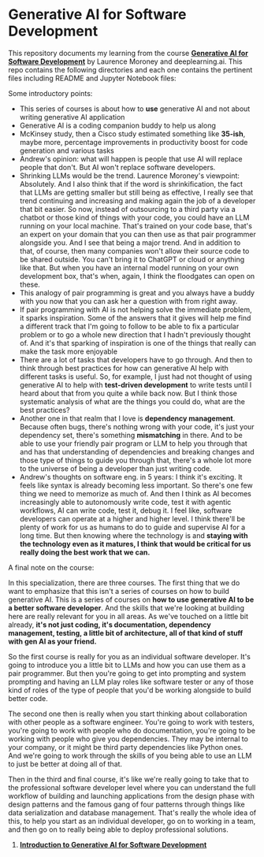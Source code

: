 # Generative AI for Software Development

This repository documents my learning from the course **<a href="https://www.deeplearning.ai/courses/generative-ai-for-software-development/">Generative AI for Software Development</a>** by Laurence Moroney and deeplearning.ai. This repo contains the following directories and each one contains the pertinent files including README and Jupyter Notebook files: 
 
Some introductory points:

- This series of courses is about how to **use** generative AI and not about writing generative AI application
- Generative AI is a coding companion buddy to help us along
- McKinsey study, then a Cisco study estimated something like **35-ish**, maybe more, percentage improvements in productivity boost for code generation and various tasks
- Andrew's opinion: what will happen is people that use AI will replace people that don't. But AI won't replace software developers.
- Shrinking LLMs would be the trend. Laurence Moroney's viewpoint: Absolutely. And I also think that if the word is shrinkification, the fact that LLMs are getting smaller but still being as effective, I really see that trend continuing and increasing and making again the job of a developer that bit easier. So now, instead of outsourcing to a third party via a chatbot or those kind of things with your code, you could have an LLM running on your local machine. That's trained on your code base, that's an expert on your domain that you can then use as that pair programmer alongside you. And I see that being a major trend. And in addition to that, of course, then many companies won't allow their source code to be shared outside. You can't bring it to ChatGPT or cloud or anything like that. But when you have an internal model running on your own development box, that's when, again, I think the floodgates can open on these.
- This analogy of pair programming is great and you always have a buddy with you now that you can ask her a question with from right away.
- If pair programming with AI is not helping solve the immediate problem, it sparks inspiration. Some of the answers that it gives will help me find a different track that I'm going to follow to be able to fix a particular problem or to go a whole new direction that I hadn't previously thought of. And it's that sparking of inspiration is one of the things that really can make the task more enjoyable
- There are a lot of tasks that developers have to go through. And then to think through best practices for how can generative AI help with different tasks is useful. So, for example, I just had not thought of using generative AI to help with **test-driven development** to write tests until I heard about that from you quite a while back now. But I think those systematic analysis of what are the things you could do, what are the best practices?
- Another one in that realm that I love is **dependency management**. Because often bugs, there's nothing wrong with your code, it's just your dependency set, there's something **mismatching** in there. And to be able to use your friendly pair program or LLM to help you through that and has that understanding of dependencies and breaking changes and those type of things to guide you through that, there's a whole lot more to the universe of being a developer than just writing code.
- Andrew's thoughts on software eng. in 5 years:  I think it's exciting. It feels like syntax is already becoming less important. So there's one few thing we need to memorize as much of. And then I think as AI becomes increasingly able to autonomously write code, test it with agentic workflows, AI can write code, test it, debug it. I feel like, software developers can operate at a higher and higher level. I think there'll be plenty of work for us as humans to do to guide and supervise AI for a long time. But then knowing where the technology is and **staying with the technology even as it matures, I think that would be critical for us really doing the best work that we can.**

A final note on the course:

In this specialization, there are three courses. The first thing that we do want to emphasize that this isn't a series of courses on how to build generative AI. This is a series of courses on **how to use generative AI to be a better software developer**. And the skills that we're looking at building here are really relevant for you in all areas. As we've touched on a little bit already, **it's not just coding, it's documentation, dependency management, testing, a little bit of architecture, all of that kind of stuff with gen AI as your friend.** 

So the first course is really for you as an individual software developer. It's going to introduce you a little bit to LLMs and how you can use them as a pair programmer. But then you're going to get into prompting and system prompting and having an LLM play roles like software tester or any of those kind of roles of the type of people that you'd be working alongside to build better code. 

The second one then is really when you start thinking about collaboration with other people as a software engineer. You're going to work with testers, you're going to work with people who do documentation, you're going to be working with people who give you dependencies. They may be internal to your company, or it might be third party dependencies like Python ones. And we're going to work through the skills of you being able to use an LLM to just be better at doing all of that. 

Then in the third and final course, it's like we're really going to take that to the professional software developer level where you can understand the full workflow of building and launching applications from the design phase with design patterns and the famous gang of four patterns through things like data serialization and database management. That's really the whole idea of this, to help you start as an individual developer, go on to working in a team, and then go on to really being able to deploy professional solutions.


1. **<a href="https://github.com/DanialArab/Generative-AI-for-Software-Development/tree/main/Introduction%20to%20Generative%20AI%20for%20Software%20Development">Introduction to Generative AI for Software Development</a>** 


